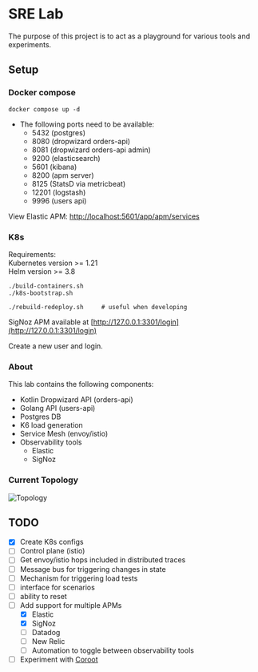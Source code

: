 # SRE Lab

The purpose of this project is to act as a playground for various tools and experiments. 


## Setup

### Docker compose

```
docker compose up -d
```

- The following ports need to be available:
  - 5432 (postgres)
  - 8080 (dropwizard orders-api)
  - 8081 (dropwizard orders-api admin)
  - 9200 (elasticsearch)
  - 5601 (kibana)
  - 8200 (apm server)
  - 8125 (StatsD via metricbeat)
  - 12201 (logstash)
  - 9996 (users api)

View Elastic APM: [http://localhost:5601/app/apm/services](http://localhost:5601/app/apm/services)


###  K8s
Requirements:  
Kubernetes version >= 1.21  
Helm version >= 3.8

```
./build-containers.sh
./k8s-bootstrap.sh

./rebuild-redeploy.sh     # useful when developing
```

SigNoz APM available at [http://127.0.0.1:3301/login](http://127.0.0.1:3301/login)

Create a new user and login.


### About
This lab contains the following components:
- Kotlin Dropwizard API (orders-api)
- Golang API (users-api)
- Postgres DB
- K6 load generation
- Service Mesh (envoy/istio)
- Observability tools
    - Elastic
    - SigNoz

### Current Topology

![Topology](./docs/media/2022-09-06-docker-topology.png)


## TODO
- [x] Create K8s configs
- [ ] Control plane (istio)
- [ ] Get envoy/istio hops included in distributed traces
- [ ] Message bus for triggering changes in state
- [ ] Mechanism for triggering load tests
- [ ] interface for scenarios
- [ ] ability to reset
- [ ] Add support for multiple APMs
  - [x] Elastic
  - [x] SigNoz
  - [ ] Datadog
  - [ ] New Relic
  - [ ] Automation to toggle between observability tools
 - [ ] Experiment with [Coroot](https://github.com/coroot/coroot)